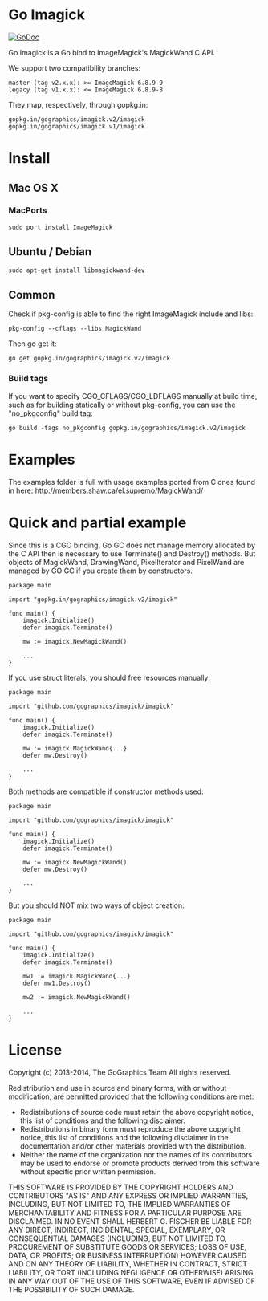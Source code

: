 # Go Imagick

[![GoDoc](https://godoc.org/gopkg.in/gographics/imagick.v2/imagick?status.svg)](https://gopkg.in/gographics/imagick.v2/imagick)

Go Imagick is a Go bind to ImageMagick's MagickWand C API.

We support two compatibility branches:

```
master (tag v2.x.x): >= ImageMagick 6.8.9-9
legacy (tag v1.x.x): <= ImageMagick 6.8.9-8
```

They map, respectively, through gopkg.in:

```
gopkg.in/gographics/imagick.v2/imagick
gopkg.in/gographics/imagick.v1/imagick
```

# Install

## Mac OS X

### MacPorts

```
sudo port install ImageMagick
```

## Ubuntu / Debian

```
sudo apt-get install libmagickwand-dev
```

## Common

Check if pkg-config is able to find the right ImageMagick include and libs:

```
pkg-config --cflags --libs MagickWand
```

Then go get it:

```
go get gopkg.in/gographics/imagick.v2/imagick
```

### Build tags

If you want to specify CGO_CFLAGS/CGO_LDFLAGS manually at build time, such as for building statically or without pkg-config, you can use the "no_pkgconfig" build tag:

```
go build -tags no_pkgconfig gopkg.in/gographics/imagick.v2/imagick
```

# Examples

The examples folder is full with usage examples ported from C ones found in here: http://members.shaw.ca/el.supremo/MagickWand/

# Quick and partial example

Since this is a CGO binding, Go GC does not manage memory allocated by the C API then is necessary to use Terminate() and Destroy() methods.
But objects of MagickWand, DrawingWand, PixelIterator and PixelWand are managed by GO GC if you create them by constructors.

```
package main

import "gopkg.in/gographics/imagick.v2/imagick"

func main() {
    imagick.Initialize()
    defer imagick.Terminate()

    mw := imagick.NewMagickWand()

    ...
}
```

If you use struct literals, you should free resources manually:

```
package main

import "github.com/gographics/imagick/imagick"

func main() {
    imagick.Initialize()
    defer imagick.Terminate()

    mw := imagick.MagickWand{...}
    defer mw.Destroy()

    ...
}
```

Both methods are compatible if constructor methods used:

```
package main

import "github.com/gographics/imagick/imagick"

func main() {
    imagick.Initialize()
    defer imagick.Terminate()

    mw := imagick.NewMagickWand()
    defer mw.Destroy()

    ...
}
```

But you should NOT mix two ways of object creation:
```
package main

import "github.com/gographics/imagick/imagick"

func main() {
    imagick.Initialize()
    defer imagick.Terminate()

    mw1 := imagick.MagickWand{...}
    defer mw1.Destroy()

    mw2 := imagick.NewMagickWand()

    ...
}
```

# License

Copyright (c) 2013-2014, The GoGraphics Team
All rights reserved.

Redistribution and use in source and binary forms, with or without
modification, are permitted provided that the following conditions are met:

 * Redistributions of source code must retain the above copyright
   notice, this list of conditions and the following disclaimer.
 * Redistributions in binary form must reproduce the above copyright
   notice, this list of conditions and the following disclaimer in the
   documentation and/or other materials provided with the distribution.
 * Neither the name of the organization nor the
   names of its contributors may be used to endorse or promote products
   derived from this software without specific prior written permission.

THIS SOFTWARE IS PROVIDED BY THE COPYRIGHT HOLDERS AND CONTRIBUTORS "AS IS" AND
ANY EXPRESS OR IMPLIED WARRANTIES, INCLUDING, BUT NOT LIMITED TO, THE IMPLIED
WARRANTIES OF MERCHANTABILITY AND FITNESS FOR A PARTICULAR PURPOSE ARE
DISCLAIMED. IN NO EVENT SHALL HERBERT G. FISCHER BE LIABLE FOR ANY
DIRECT, INDIRECT, INCIDENTAL, SPECIAL, EXEMPLARY, OR CONSEQUENTIAL DAMAGES
(INCLUDING, BUT NOT LIMITED TO, PROCUREMENT OF SUBSTITUTE GOODS OR SERVICES;
LOSS OF USE, DATA, OR PROFITS; OR BUSINESS INTERRUPTION) HOWEVER CAUSED AND
ON ANY THEORY OF LIABILITY, WHETHER IN CONTRACT, STRICT LIABILITY, OR TORT
(INCLUDING NEGLIGENCE OR OTHERWISE) ARISING IN ANY WAY OUT OF THE USE OF THIS
SOFTWARE, EVEN IF ADVISED OF THE POSSIBILITY OF SUCH DAMAGE.

